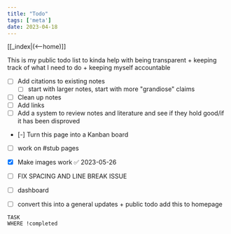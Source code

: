 ```yaml
---
title: "Todo"
tags: ['meta']
date: 2023-04-18
---
```


[[_index|(<--home)]]

This is my public todo list to kinda help with being transparent + keeping track of what I need to do + keeping myself accountable 

- [ ] Add citations to existing notes 
	- [ ] start with larger notes, start with more "grandiose" claims 
- [ ] Clean up notes 
- [ ] Add links 
- [ ] Add a system to review notes and literature and see if they hold good/if it has been disproved
- [-] Turn this page into a Kanban board
- [ ] work on #stub pages 

- [x] Make images work ✅ 2023-05-26

- [ ] FIX SPACING AND LINE BREAK ISSUE      


- [ ] dashboard

- [ ] convert this into a general updates + public todo
      add this to homepage

```dataview
TASK 
WHERE !completed

```
